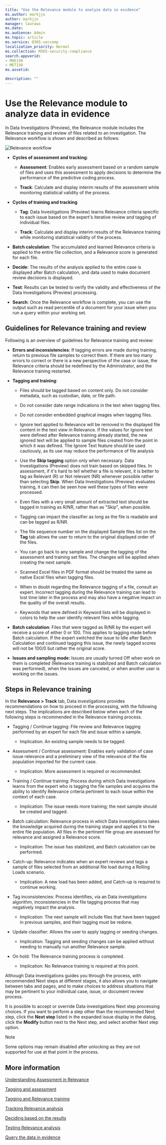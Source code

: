 ```yaml
---
title: "Use the Relevance module to analyze data in evidence"
ms.author: markjjo
author: markjjo
manager: laurawi
ms.date: 
ms.audience: Admin
ms.topic: article
ms.service: O365-seccomp
localization_priority: Normal
ms.collection: M365-security-compliance 
search.appverid: 
- MOE150
- MET150
ms.assetid: 

description: ""
---
```


# Use the Relevance module to analyze data in evidence

In Data Investigations (Preview), the Relevance module includes the Relevance training and review of files related to an investigation. The Relevance workflow is shown and described as follows:
  
![Relevance workflow](../media/44c67dd2-7a20-40a9-b0ed-784364845c77.gif)
  
- **Cycles of assessment and tracking**:
    
  - **Assessment**: Enables early assessment based on a random sample of files and uses this assessment to apply decisions to determine the performance of the predictive coding process. 
    
  - **Track**: Calculate and display interim results of the assessment while monitoring statistical validity of the process. 
    
- **Cycles of training and tracking**
    
  - **Tag**: Data Investigations (Preview) learns Relevance criteria specific to each issue based on the expert's iterative review and tagging of individual files.
    
  - **Track**: Calculate and display interim results of the Relevance training while monitoring statistical validity of the process. 
    
- **Batch calculation**: The accumulated and learned Relevance criteria is applied to the entire file collection, and a Relevance score is generated for each file.
    
- **Decide**: The results of the analysis applied to the entire case is displayed after Batch calculation, and data used to make document review decisions is displayed.
    
- **Test**: Results can be tested to verify the validity and effectiveness of the Data Investigations (Preview) processing.

- **Search**: Once the Relevance workflow is complete, you can use the output such as read percentile of a document for your issue when you run a query within your working set.
    
## Guidelines for Relevance training and review

Following is an overview of guidelines for Relevance training and review:
  
- **Errors and inconsistencies**: If tagging errors are made during training, return to previous file samples to correct them. If there are too many errors to correct or there is a new perspective of the case or issue, the Relevance criteria should be redefined by the Administrator, and the Relevance training restarted.
    
- **Tagging and training**: 
    
  - Files should be tagged based on content only. Do not consider metadata, such as custodian, date, or file path. 
    
  - Do not consider date range indications in the text when tagging files.
    
  - Do not consider embedded graphical images when tagging files.
     
  - Ignore text applied to Relevance will be removed in the displayed file content in the text view in Relevance. If the values for Ignore text were defined after Relevance training already started, the new ignored text will be applied to sample files created from the point in which it was defined. The Ignore Text feature should be used cautiously, as its use may reduce the performance of file analysis
    
  - Use the **Skip tagging** option only when necessary. Data Investigations (Preview) does not train based on skipped files. In assessment, if it's hard to tell whether a file is relevant, it is better to tag as Relevant (R) or Not relevant (NR) whenever possible rather than selecting **Skip**. When Data Investigations (Preview) evaluates training, it can then be seen how well these types of files were processed.
    
  - Even files with a very small amount of extracted text should be tagged in training as R/NR, rather than as "Skip", when possible. 
    
  - Tagging can impact the classifier as long as the file is readable and can be tagged as R/NR.
    
  - The file sequence number on the displayed Sample files list on the **Tag** tab allows the user to return to the original displayed order of the files. 
    
  - You can go back to any sample and change the tagging of the assessment and training set files. The changes will be applied when creating the next sample.
    
  - Scanned Excel files in PDF format should be treated the same as native Excel files when tagging files.
    
  - When in doubt regarding the Relevance tagging of a file, consult an expert. Incorrect tagging during the Relevance training can lead to lost time later in the process and may also have a negative impact on the quality of the overall results.
    
  - Keywords that were defined in Keyword lists will be displayed in colors to help the user identify relevant files while tagging.
    
- **Batch calculation**: Files that were tagged as R/NR by the expert will receive a score of either 0 or 100. This applies to tagging made before Batch calculation. If the expert switched the issue to Idle after Batch Calculation and continued tagging this issue, the newly tagged scores will not be 100/0 but rather the original score.
    
- **Issues and sampling mode**: Issues are usually turned Off when work on them is completed (Relevance training is stabilized and Batch calculation was performed), when the issues are canceled, or when another user is working on the issues.
    
## Steps in Relevance training

In the **Relevance \> Track** tab, Data investigations provides recommendations on how to proceed in the processing, with the following next steps. The implications are described below when each of the following steps is recommended in the Relevance training process. 
  
- Tagging / Continue tagging: File review and Relevance tagging performed by an expert for each file and issue within a sample.
    
  - Implication: An existing sample needs to be tagged.
    
- Assessment / Continue assessment: Enables early validation of case issue relevance and a preliminary view of the relevance of the file population imported for the current case.
    
  - Implication: More assessment is required or recommended.
    
- Training / Continue training: Process during which Data investigations learns from the expert who is tagging the file samples and acquires the ability to identify Relevance criteria pertinent to each issue within the context of each case.
    
  - Implication: The issue needs more training; the next sample should be created and tagged. 
    
- Batch calculation: Relevance process in which Data investigations takes the knowledge acquired during the training stage and applies it to the entire file population. All files in the pertinent file group are assessed for relevance and assigned a Relevance score.
    
  - Implication: The issue has stabilized, and Batch calculation can be performed.
    
- Catch-up: Relevance indicates when an expert reviews and tags a sample of files selected from an additional file load during a Rolling Loads scenario.
    
  - Implication: A new load has been added, and Catch-up is required to continue working.
    
- Tag inconsistencies: Process identifies, via an Data investigations algorithm, inconsistencies in the file tagging process that may negatively impact the analysis.
    
  - Implication: The next sample will include files that have been tagged in previous samples, and their tagging must be redone.
    
- Update classifier: Allows the user to apply tagging or seeding changes.
    
  - Implication: Tagging and seeding changes can be applied without needing to manually run another Relevance sample.
    
- On hold: The Relevance training process is completed.
    
  - Implication: No Relevance training is required at this point.
    
Although Data investigations guides you through the process, with recommended Next steps at different stages, it also allows you to navigate between tabs and pages, and to make choices to address situations that may be pertinent to your individual case, issue, or document review process. 
  
It is possible to accept or override Data investigations Next step processing choices. If you want to perform a step other than the recommended Next step, click the **Next step** listed in the expanded issue display in the dialog, click the **Modify** button next to the Next step, and select another Next step option. 
  
> [!NOTE]
> Some options may remain disabled after unlocking as they are not supported for use at that point in the process. 
  
## More information

[Understanding Assessment in Relevance](../assessment-in-relevance-in-advanced-ediscovery.md)
  
[Tagging and assessment](../tagging-and-assessment-in-advanced-ediscovery.md)
  
[Tagging and Relevance training](../tagging-and-relevance-training-in-advanced-ediscovery.md)
  
[Tracking Relevance analysis](../track-relevance-analysis-in-advanced-ediscovery.md)
  
[Deciding based on the results](../decision-based-on-the-results-in-advanced-ediscovery.md)
  
[Testing Relevance analysis](../test-relevance-analysis-in-advanced-ediscovery.md)

[Query the data in evidence](evidence-query.md)

